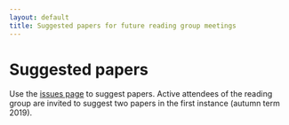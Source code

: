 ```yaml
---
layout: default
title: Suggested papers for future reading group meetings
---
```


# Suggested papers

Use the [issues page](https://github.com/ImperialCollegeLondon/csml-reading-group/issues) to suggest papers. Active attendees of the reading group are invited to suggest two papers in the first instance (autumn term 2019).
